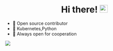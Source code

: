 
<div align="center">
   <h1>Hi there! <img src="https://media.giphy.com/media/hvRJCLFzcasrR4ia7z/giphy.gif" width="25px"></h1>
</div>

- 🚢 Open source contributor
- 🚀 Kubernetes,Python
- 🤝 Always open for cooperation


<a href="https://github.com/janavenkat">
<img align="center" src="https://github-readme-stats.vercel.app/api/top-langs/?username=janavenkat&theme=synthwave" />
</a>
